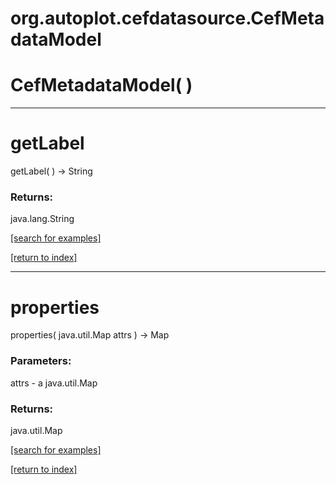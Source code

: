 # org.autoplot.cefdatasource.CefMetadataModel



# CefMetadataModel( )


***
<a name="getLabel"></a>
# getLabel
getLabel(  ) &rarr; String



### Returns:
java.lang.String


<a href="https://github.com/autoplot/dev/search?q=getLabel&unscoped_q=getLabel">[search for examples]</a>

<a href="https://github.com/autoplot/documentation/blob/master/javadoc/index-all.md">[return to index]</a>

***
<a name="properties"></a>
# properties
properties( java.util.Map attrs ) &rarr; Map



### Parameters:
attrs - a java.util.Map

### Returns:
java.util.Map


<a href="https://github.com/autoplot/dev/search?q=properties&unscoped_q=properties">[search for examples]</a>

<a href="https://github.com/autoplot/documentation/blob/master/javadoc/index-all.md">[return to index]</a>

